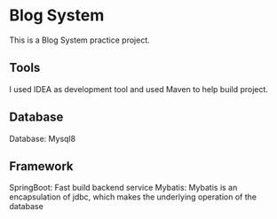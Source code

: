 # Blog System

This is a Blog System practice project.

## Tools
I used IDEA as development tool and used Maven to help build project.

## Database
Database: Mysql8

## Framework
SpringBoot: Fast build backend service
Mybatis: Mybatis is an encapsulation of jdbc, which makes the underlying operation of the database
